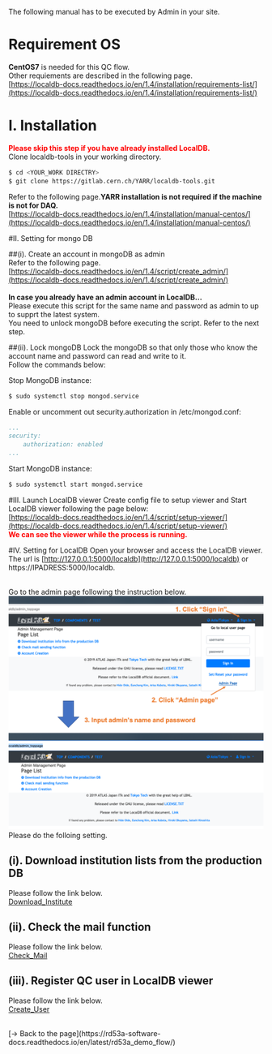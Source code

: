 The following manual has to be executed by Admin in your site.
# Requirement OS
**CentOS7** is needed for this QC flow.<br>
Other requiements are described in the following page.<br>
[https://localdb-docs.readthedocs.io/en/1.4/installation/requirements-list/](https://localdb-docs.readthedocs.io/en/1.4/installation/requirements-list/)

# I. Installation
<span style="color: red; ">**Please skip this step if you have already installed LocalDB.**</span><br>
Clone localdb-tools in your working directory.<br>
```bash
$ cd <YOUR_WORK DIRECTRY>
$ git clone https://gitlab.cern.ch/YARR/localdb-tools.git
```

Refer to the following page.**YARR installation is not required if the machine is not for DAQ.**<br>
[https://localdb-docs.readthedocs.io/en/1.4/installation/manual-centos/](https://localdb-docs.readthedocs.io/en/1.4/installation/manual-centos/)

#II. Setting for mongo DB

##(i). Create an account in mongoDB as admin<br>
Refer to the following page.<br>
[https://localdb-docs.readthedocs.io/en/1.4/script/create_admin/](https://localdb-docs.readthedocs.io/en/1.4/script/create_admin/)<br>
<br>
**In case you already have an admin account in LocalDB...**<br>
Please execute this script for the same name and password as admin to up to supprt the latest system.<br>
You need to unlock mongoDB before executing the script. Refer to the next step.<br>

##(ii). Lock mongoDB
Lock the mongoDB so that only those who know the account name and password can read and write to it.<br>
Follow the commands below:


Stop MongoDB instance:

```bash
$ sudo systemctl stop mongod.service
```

Enable or uncomment out security.authorization in /etc/mongod.conf:

```yml
...
security:
    authorization: enabled
...
```

Start MongoDB instance:

```bash
$ sudo systemctl start mongod.service
```

#III. Launch LocalDB viewer
Create config file to setup viewer and Start LocalDB viewer following the page below:<br>
[https://localdb-docs.readthedocs.io/en/1.4/script/setup-viewer/](https://localdb-docs.readthedocs.io/en/1.4/script/setup-viewer/)
<br>
<span style="color: red; ">**We can see the viewer while the process is running.**</span><br>


#IV. Setting for LocalDB
Open your browser and access the LocalDB viewer.<br>
The url is [http://127.0.0.1:5000/localdb](http://127.0.0.1:5000/localdb) or https://IPADRESS:5000/localdb.<br><br>

Go to the admin page following the instruction below.<br>
![Go_to_Admin_Page](images/goto_adminpage.png)<br>
Please do the folloing setting.<br>

## (i). Download institution lists from the production DB
Please follow the link below.<br>
[Download_Institute](download_institution.md)

## (ii). Check the mail function
Please follow the link below.<br>
[Check_Mail](check_mail.md)

## (iii). Register QC user in LocalDB viewer 
Please follow the link below.<br>
[Create_User](create_user.md)

<br>
[&rarr; Back to the page](https://rd53a-software-docs.readthedocs.io/en/latest/rd53a_demo_flow/)
